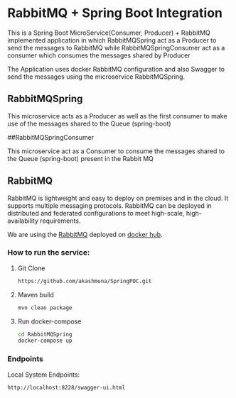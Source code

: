 # RabbitMQ + Spring Boot Integration

This is a Spring Boot MicroService(Consumer, Producer) + RabbitMQ implemented application in which 
RabbitMQSpring act as a Producer to send the messages to RabbitMQ while RabbitMQSpringConsumer act as a consumer which consumes the messages shared by Producer

The Application uses docker RabbitMQ configuration and also Swagger to send the messages using the microservice RabbitMQSpring.

## RabbitMQSpring

This microservice acts as a Producer as well as the first consumer to make use of the messages shared to the Queue (spring-boot)

##RabbitMQSpringConsumer

This microservice act as a Consumer to consume the messages shared to the Queue (spring-boot) present in the Rabbit MQ

## RabbitMQ

RabbitMQ is lightweight and easy to deploy on premises and in the cloud. It supports multiple messaging protocols. RabbitMQ can be deployed in distributed and federated configurations to meet high-scale, high-availability requirements. 

We are using the [RabbitMQ](https://www.rabbitmq.com/#getstarted) deployed on [docker hub](https://hub.docker.com/_/rabbitmq).

### How to run the service:

1. Git Clone 

    ```bash
    https://github.com/akashmuna/SpringPOC.git
    ```
2. Maven build

    ```bash
    mvn clean package
	```
3. Run docker-compose

	```bash
	cd RabbitMQSpring
	docker-compose up
	```

### Endpoints

Local System Endpoints:

	http://localhost:8228/swagger-ui.html
